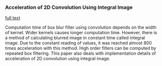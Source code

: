 ### Acceleration of 2D Convolution Using Integral Image

[full text](https://dl.dropboxusercontent.com/u/13642345/Acceleration-of-2D-Convolution-Using-Integral-Image.pdf "Paper about Acceleration of 2D Convolution Using Integral Image")

Computation time of box blur filter using convolution depends on the width of kernel. Wider kernels causes longer computation time. However, there is a method of calculating blurred image in constant time called integral image. Due to the constant reading of values, it was reached almost 800 times acceleration with this method. High order filters can be computed by repeated box filtering. This paper also deals with implementation details of acceleration of 2D convolution using
integral image.
